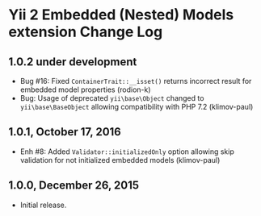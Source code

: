 Yii 2 Embedded (Nested) Models extension Change Log
===================================================

1.0.2 under development
-----------------------

- Bug #16: Fixed `ContainerTrait::__isset()` returns incorrect result for embedded model properties (rodion-k)
- Bug: Usage of deprecated `yii\base\Object` changed to `yii\base\BaseObject` allowing compatibility with PHP 7.2 (klimov-paul)


1.0.1, October 17, 2016
-----------------------

- Enh #8: Added `Validator::initializedOnly` option allowing skip validation for not initialized embedded models (klimov-paul)


1.0.0, December 26, 2015
------------------------

- Initial release.
